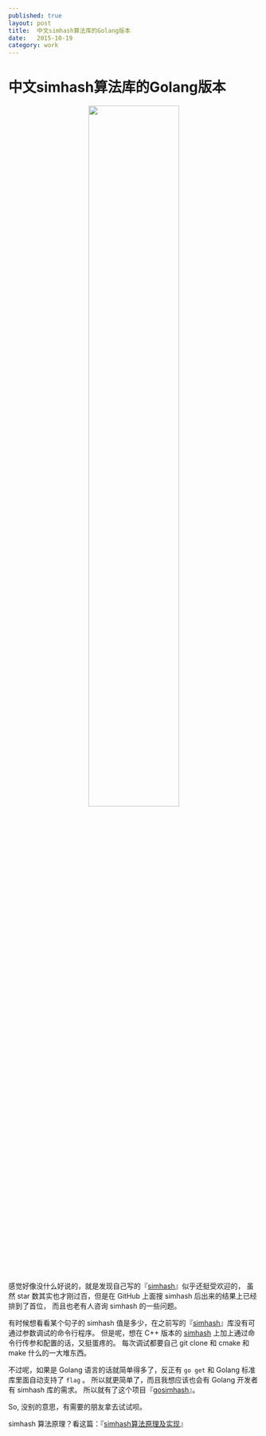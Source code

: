 ```yaml
---
published: true
layout: post
title:  中文simhash算法库的Golang版本
date:   2015-10-19
category: work
---
```


# 中文simhash算法库的Golang版本

<center>
<img src="http://images.yanyiwu.com/GoSimhashLogo-v1.png" class="photo" style="width:60%"></img>
</center>

感觉好像没什么好说的，就是发现自己写的『[simhash]』似乎还挺受欢迎的，
虽然 star 数其实也才刚过百，但是在 GitHub 上面搜 simhash 后出来的结果上已经排到了首位，
而且也老有人咨询 simhash 的一些问题。

有时候想看看某个句子的 simhash 值是多少，在之前写的『[simhash]』库没有可通过参数调试的命令行程序。
但是呢，想在 C++ 版本的 [simhash] 上加上通过命令行传参和配置的话，又挺蛋疼的。
每次调试都要自己 git clone 和 cmake 和 make 什么的一大堆东西。

不过呢，如果是 Golang 语言的话就简单得多了，反正有 `go get` 和 Golang 标准库里面自动支持了 `flag` 。
所以就更简单了，而且我想应该也会有 Golang 开发者有 simhash 库的需求。
所以就有了这个项目『[gosimhash]』。

So, 没别的意思，有需要的朋友拿去试试呗。

simhash 算法原理？看这篇：『[simhash算法原理及实现]』

[gosimhash]:http://github.com/yanyiwu/gosimhash
[simhash]:http://github.com/yanyiwu/simhash
[simhash算法原理及实现]:http://yanyiwu.com/work/2014/01/30/simhash-shi-xian-xiang-jie.html
